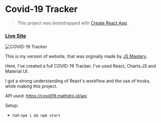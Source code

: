 # Covid-19 Tracker

> This project was bootstrapped with [Create React App](https://github.com/facebook/create-react-app).

### [Live Site](https://covid-tracker-adityaverm-a.netlify.app/)

![COVID-19 Tracker](https://i.ibb.co/X87BqVY/Screenshot-2020-04-13-at-10-14-58.png)



This is my version of website, that was orginally made by [JS Mastery](https://www.youtube.com/watch?v=khJlrj3Y6Ls).


Here, I've created a full COVID-19 Tracker. I've used React, Charts.JS and Material UI.

I got a strong understanding of React's workflow and the use of hooks, while making this project.

API used: https://covid19.mathdro.id/api

Setup:
- run ```npm i && npm start```

